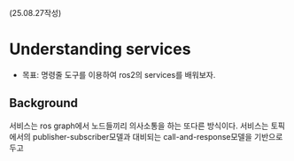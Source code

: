 (25.08.27작성)
# Understanding services
* 목표: 명령줄 도구를 이용하여 ros2의 services를 배워보자.

## Background
서비스는 ros graph에서 노드들끼리 의사소통을 하는 또다른 방식이다. 서비스는 토픽에서의 publisher-subscriber모델과 대비되는 call-and-response모델을 기반으로 두고 
